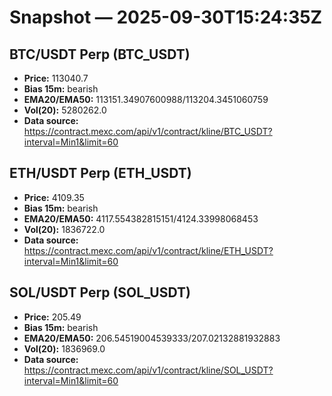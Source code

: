 # Snapshot — 2025-09-30T15:24:35Z

## BTC/USDT Perp (BTC_USDT)
- **Price:** 113040.7
- **Bias 15m:** bearish
- **EMA20/EMA50:** 113151.34907600988/113204.3451060759
- **Vol(20):** 5280262.0
- **Data source:** https://contract.mexc.com/api/v1/contract/kline/BTC_USDT?interval=Min1&limit=60

## ETH/USDT Perp (ETH_USDT)
- **Price:** 4109.35
- **Bias 15m:** bearish
- **EMA20/EMA50:** 4117.554382815151/4124.33998068453
- **Vol(20):** 1836722.0
- **Data source:** https://contract.mexc.com/api/v1/contract/kline/ETH_USDT?interval=Min1&limit=60

## SOL/USDT Perp (SOL_USDT)
- **Price:** 205.49
- **Bias 15m:** bearish
- **EMA20/EMA50:** 206.54519004539333/207.02132881932883
- **Vol(20):** 1836969.0
- **Data source:** https://contract.mexc.com/api/v1/contract/kline/SOL_USDT?interval=Min1&limit=60
